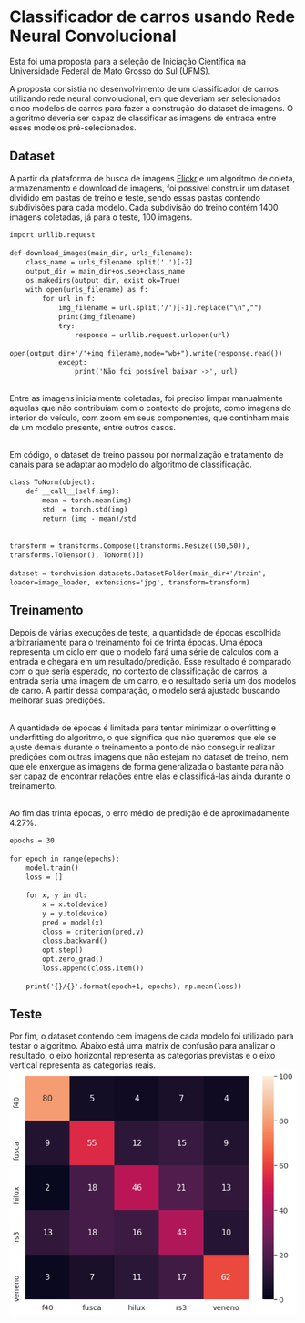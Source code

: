 # Classificador de carros usando Rede Neural Convolucional
Esta foi uma proposta para a seleção de Iniciação Científica na Universidade Federal de Mato Grosso do Sul (UFMS).

A proposta consistia no desenvolvimento de um classificador de carros utilizando rede neural convolucional, em que deveriam ser selecionados cinco modelos de carros para fazer a construção do dataset de imagens. O algoritmo deveria ser capaz de classificar as imagens de entrada entre esses modelos pré-selecionados. 

## Dataset

A partir da plataforma de busca de imagens [Flickr](https://www.flickr.com/) e um algoritmo de coleta, armazenamento e download de imagens, foi possível construir um dataset dividido em pastas de treino e teste, sendo essas pastas contendo subdivisões para cada modelo. Cada subdivisão do treino contém 1400 imagens coletadas, já para o teste, 100 imagens.
```
import urllib.request

def download_images(main_dir, urls_filename):
    class_name = urls_filename.split('.')[-2]
    output_dir = main_dir+os.sep+class_name
    os.makedirs(output_dir, exist_ok=True)
    with open(urls_filename) as f:
        for url in f:
            img_filename = url.split('/')[-1].replace("\n","")
            print(img_filename)
            try:
                response = urllib.request.urlopen(url)
                open(output_dir+'/'+img_filename,mode="wb+").write(response.read())
            except:
                print('Não foi possível baixar ->', url)
```
</br>
Entre as imagens inicialmente coletadas, foi preciso limpar manualmente aquelas que não contribuiam com o contexto do projeto, como imagens do interior do veículo, com zoom em seus componentes, que continham mais de um modelo presente, entre outros casos.</br></br>

Em código, o dataset de treino passou por normalização e tratamento de canais para se adaptar ao modelo do algoritmo de classificação.

```
class ToNorm(object):
    def __call__(self,img):
        mean = torch.mean(img)
        std  = torch.std(img)
        return (img - mean)/std
        
        
transform = transforms.Compose([transforms.Resize((50,50)), transforms.ToTensor(), ToNorm()])
                            
dataset = torchvision.datasets.DatasetFolder(main_dir+'/train', loader=image_loader, extensions='jpg', transform=transform)
```

## Treinamento
Depois de várias execuções de teste, a quantidade de épocas escolhida arbitrariamente para o treinamento foi de trinta épocas. Uma época representa um ciclo em que o modelo fará uma série de cálculos com a entrada e chegará em um resultado/predição. Esse resultado é comparado com o que seria esperado, no contexto de classificação de carros, a entrada seria uma imagem de um carro, e o resultado seria um dos modelos de carro. A partir dessa comparação, o modelo será ajustado buscando melhorar suas predições.</br></br>

A quantidade de épocas é limitada para tentar minimizar o overfitting e underfitting do algoritmo, o que significa que não queremos que ele se ajuste demais durante o treinamento a ponto de não conseguir realizar predições com outras imagens que não estejam no dataset de treino, nem que ele enxergue as imagens de forma generalizada o bastante para não ser capaz de encontrar relações entre elas e classificá-las ainda durante o treinamento.</br></br>

Ao fim das trinta épocas, o erro médio de predição é de aproximadamente 4.27%.
```
epochs = 30

for epoch in range(epochs):
    model.train()
    loss = []

    for x, y in dl:
        x = x.to(device)
        y = y.to(device)
        pred = model(x)
        closs = criterion(pred,y)
        closs.backward()
        opt.step()
        opt.zero_grad()
        loss.append(closs.item())
    
    print('{}/{}'.format(epoch+1, epochs), np.mean(loss))
```

## Teste
Por fim, o dataset contendo cem imagens de cada modelo foi utilizado para testar o algoritmo. Abaixo está uma matrix de confusão para analizar o resultado, o eixo horizontal representa as categorias previstas e o eixo vertical representa as categorias reais.
<img src="./confusion matrix.png"/>
